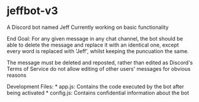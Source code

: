 # jeffbot-v3

A Discord bot named Jeff
Currently working on basic functionality

End Goal: For any given message in any chat channel, the bot should be able to delete the message and replace it with an identical one, except every word is replaced with 'Jeff', whilst keeping the puncuation the same.

The message must be deleted and reposted, rather than edited as Discord's Terms of Service do not allow editing of other users' messages for obvious reasons

Development Files: 
	* app.js: Contains the code executed by the bot after being activated
	* config.js: Contains confidential information about the bot
